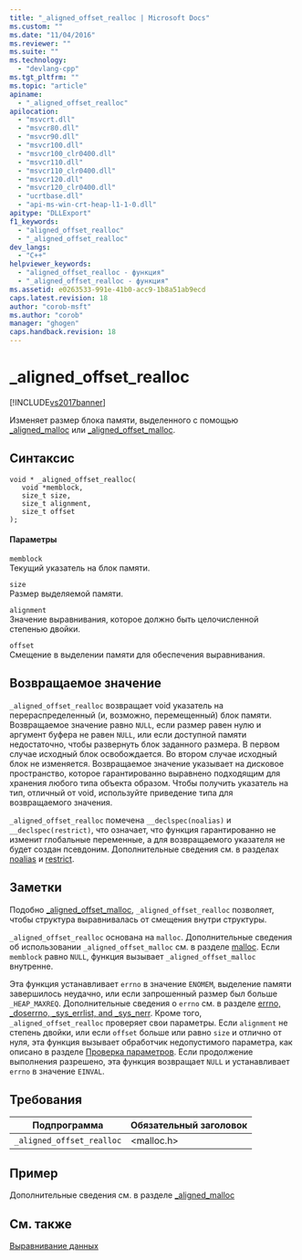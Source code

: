 ```yaml
---
title: "_aligned_offset_realloc | Microsoft Docs"
ms.custom: ""
ms.date: "11/04/2016"
ms.reviewer: ""
ms.suite: ""
ms.technology: 
  - "devlang-cpp"
ms.tgt_pltfrm: ""
ms.topic: "article"
apiname: 
  - "_aligned_offset_realloc"
apilocation: 
  - "msvcrt.dll"
  - "msvcr80.dll"
  - "msvcr90.dll"
  - "msvcr100.dll"
  - "msvcr100_clr0400.dll"
  - "msvcr110.dll"
  - "msvcr110_clr0400.dll"
  - "msvcr120.dll"
  - "msvcr120_clr0400.dll"
  - "ucrtbase.dll"
  - "api-ms-win-crt-heap-l1-1-0.dll"
apitype: "DLLExport"
f1_keywords: 
  - "aligned_offset_realloc"
  - "_aligned_offset_realloc"
dev_langs: 
  - "C++"
helpviewer_keywords: 
  - "aligned_offset_realloc - функция"
  - "_aligned_offset_realloc - функция"
ms.assetid: e0263533-991e-41b0-acc9-1b8a51ab9ecd
caps.latest.revision: 18
author: "corob-msft"
ms.author: "corob"
manager: "ghogen"
caps.handback.revision: 18
---
```

# _aligned_offset_realloc
[!INCLUDE[vs2017banner](../../assembler/inline/includes/vs2017banner.md)]

Изменяет размер блока памяти, выделенного с помощью [\_aligned\_malloc](../../c-runtime-library/reference/aligned-malloc.md) или [\_aligned\_offset\_malloc](../../c-runtime-library/reference/aligned-offset-malloc.md).  
  
## Синтаксис  
  
```  
void * _aligned_offset_realloc(  
   void *memblock,   
   size_t size,   
   size_t alignment,  
   size_t offset  
);  
```  
  
#### Параметры  
 `memblock`  
 Текущий указатель на блок памяти.  
  
 `size`  
 Размер выделяемой памяти.  
  
 `alignment`  
 Значение выравнивания, которое должно быть целочисленной степенью двойки.  
  
 `offset`  
 Смещение в выделении памяти для обеспечения выравнивания.  
  
## Возвращаемое значение  
 `_aligned_offset_realloc` возвращает void указатель на перераспределенный \(и, возможно, перемещенный\) блок памяти.  Возвращаемое значение равно `NULL`, если размер равен нулю и аргумент буфера не равен `NULL`, или если доступной памяти недостаточно, чтобы развернуть блок заданного размера.  В первом случае исходный блок освобождается.  Во втором случае исходный блок не изменяется.  Возвращаемое значение указывает на дисковое пространство, которое гарантированно выравнено подходящим для хранения любого типа объекта образом.  Чтобы получить указатель на тип, отличный от void, используйте приведение типа для возвращаемого значения.  
  
 `_aligned_offset_realloc` помечена `__declspec(noalias)` и `__declspec(restrict)`, что означает, что функция гарантированно не изменит глобальные переменные, а для возвращаемого указателя не будет создан псевдоним.  Дополнительные сведения см. в разделах [noalias](../../cpp/noalias.md) и [restrict](../../cpp/restrict.md).  
  
## Заметки  
 Подобно [\_aligned\_offset\_malloc](../../c-runtime-library/reference/aligned-offset-malloc.md), `_aligned_offset_realloc` позволяет, чтобы структура выравнивалась от смещения внутри структуры.  
  
 `_aligned_offset_realloc` основана на `malloc`.  Дополнительные сведения об использовании `_aligned_offset_malloc` см. в разделе [malloc](../../c-runtime-library/reference/malloc.md).  Если `memblock` равно `NULL`, функция вызывает `_aligned_offset_malloc` внутренне.  
  
 Эта функция устанавливает `errno` в значение `ENOMEM`, выделение памяти завершилось неудачно, или если запрошенный размер был больше `_HEAP_MAXREQ`.  Дополнительные сведения о `errno` см. в разделе [errno, \_doserrno, \_sys\_errlist, and \_sys\_nerr](../Topic/errno,%20_doserrno,%20_sys_errlist,%20and%20_sys_nerr.md).  Кроме того, `_aligned_offset_realloc` проверяет свои параметры.  Если `alignment` не степень двойки, или если `offset` больше или равно `size` и отлично от нуля, эта функция вызывает обработчик недопустимого параметра, как описано в разделе [Проверка параметров](../../c-runtime-library/parameter-validation.md).  Если продолжение выполнения разрешено, эта функция возвращает `NULL` и устанавливает `errno` в значение `EINVAL`.  
  
## Требования  
  
|Подпрограмма|Обязательный заголовок|  
|------------------|----------------------------|  
|`_aligned_offset_realloc`|\<malloc.h\>|  
  
## Пример  
 Дополнительные сведения см. в разделе [\_aligned\_malloc](../../c-runtime-library/reference/aligned-malloc.md)  
  
## См. также  
 [Выравнивание данных](../../c-runtime-library/data-alignment.md)